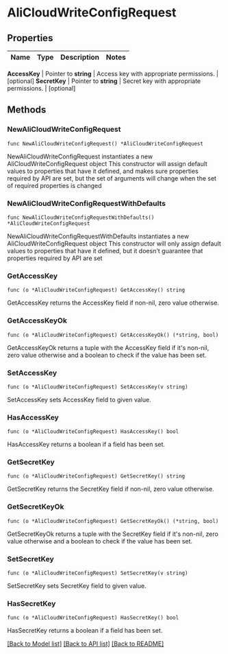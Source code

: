 # AliCloudWriteConfigRequest


## Properties

Name | Type | Description | Notes
------------ | ------------- | ------------- | -------------


**AccessKey** | Pointer to **string** | Access key with appropriate permissions. | [optional] 
**SecretKey** | Pointer to **string** | Secret key with appropriate permissions. | [optional] 



## Methods


### NewAliCloudWriteConfigRequest

`func NewAliCloudWriteConfigRequest() *AliCloudWriteConfigRequest`

NewAliCloudWriteConfigRequest instantiates a new AliCloudWriteConfigRequest object
This constructor will assign default values to properties that have it defined,
and makes sure properties required by API are set, but the set of arguments
will change when the set of required properties is changed

### NewAliCloudWriteConfigRequestWithDefaults

`func NewAliCloudWriteConfigRequestWithDefaults() *AliCloudWriteConfigRequest`

NewAliCloudWriteConfigRequestWithDefaults instantiates a new AliCloudWriteConfigRequest object
This constructor will only assign default values to properties that have it defined,
but it doesn't guarantee that properties required by API are set


### GetAccessKey

`func (o *AliCloudWriteConfigRequest) GetAccessKey() string`

GetAccessKey returns the AccessKey field if non-nil, zero value otherwise.

### GetAccessKeyOk

`func (o *AliCloudWriteConfigRequest) GetAccessKeyOk() (*string, bool)`

GetAccessKeyOk returns a tuple with the AccessKey field if it's non-nil, zero value otherwise
and a boolean to check if the value has been set.

### SetAccessKey

`func (o *AliCloudWriteConfigRequest) SetAccessKey(v string)`

SetAccessKey sets AccessKey field to given value.


### HasAccessKey

`func (o *AliCloudWriteConfigRequest) HasAccessKey() bool`

HasAccessKey returns a boolean if a field has been set.




### GetSecretKey

`func (o *AliCloudWriteConfigRequest) GetSecretKey() string`

GetSecretKey returns the SecretKey field if non-nil, zero value otherwise.

### GetSecretKeyOk

`func (o *AliCloudWriteConfigRequest) GetSecretKeyOk() (*string, bool)`

GetSecretKeyOk returns a tuple with the SecretKey field if it's non-nil, zero value otherwise
and a boolean to check if the value has been set.

### SetSecretKey

`func (o *AliCloudWriteConfigRequest) SetSecretKey(v string)`

SetSecretKey sets SecretKey field to given value.


### HasSecretKey

`func (o *AliCloudWriteConfigRequest) HasSecretKey() bool`

HasSecretKey returns a boolean if a field has been set.









[[Back to Model list]](../README.md#documentation-for-models) [[Back to API list]](../README.md#documentation-for-api-endpoints) [[Back to README]](../README.md)


